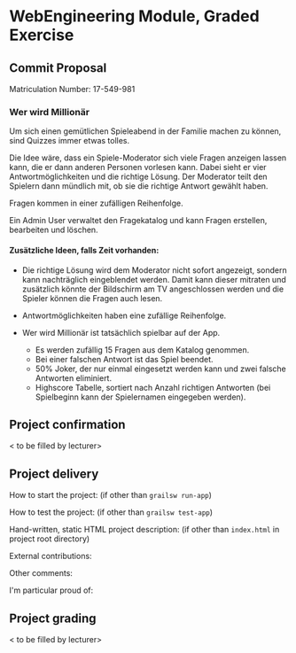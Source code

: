 # WebEngineering Module, Graded Exercise

## Commit Proposal

Matriculation Number: 17-549-981

### Wer wird Millionär

Um sich einen gemütlichen Spieleabend in der Familie machen zu können, 
sind Quizzes immer etwas tolles. 

Die Idee wäre, dass ein Spiele-Moderator sich viele Fragen anzeigen lassen kann, die er dann anderen Personen vorlesen kann. 
Dabei sieht er vier Antwortmöglichkeiten und die richtige Lösung. Der Moderator teilt den Spielern dann mündlich mit, ob sie die 
richtige Antwort gewählt haben. 

Fragen kommen in einer zufälligen Reihenfolge.

Ein Admin User verwaltet den Fragekatalog und kann Fragen erstellen, bearbeiten und löschen. 


#### Zusätzliche Ideen, falls Zeit vorhanden:
 
- Die richtige Lösung wird dem Moderator nicht sofort angezeigt, sondern kann nachträglich eingeblendet werden. 
  Damit kann dieser mitraten und zusätzlich könnte der Bildschirm am TV angeschlossen werden und die Spieler können die
  Fragen auch lesen.  

- Antwortmöglichkeiten haben eine zufällige Reihenfolge.  

- Wer wird Millionär ist tatsächlich spielbar auf der App.
    * Es werden zufällig 15 Fragen aus dem Katalog genommen.
    * Bei einer falschen Antwort ist das Spiel beendet.
    * 50% Joker, der nur einmal eingesetzt werden kann und zwei falsche Antworten eliminiert.
    * Highscore Tabelle, sortiert nach Anzahl richtigen Antworten (bei Spielbeginn kann der Spielernamen eingegeben werden).

## Project confirmation

< to be filled by lecturer>


## Project delivery <to be filled by student>

How to start the project: (if other than `grailsw run-app`)

How to test the project:  (if other than `grailsw test-app`)

Hand-written, static HTML 
project description:      (if other than `index.html` in project root directory)

External contributions:

Other comments: 

I'm particular proud of:


## Project grading 

< to be filled by lecturer>
